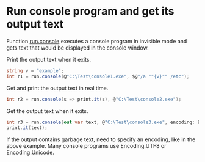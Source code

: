 # Run console program and get its output text
Function <a href='/api/Au.run.console.html'>run.console</a> executes a console program in invisible mode and gets text that would be displayed in the console window.

Print the output text when it exits.

```csharp
string v = "example";
int r1 = run.console(@"C:\Test\console1.exe", $@"/a ""{v}"" /etc");
```

Get and print the output text in real time.

```csharp
int r2 = run.console(s => print.it(s), @"C:\Test\console2.exe");
```

Get the output text when it exits.

```csharp
int r3 = run.console(out var text, @"C:\Test\console3.exe", encoding: Encoding.UTF8);
print.it(text);
```

If the output contains garbage text, need to specify an encoding, like in the above example. Many console programs use Encoding.UTF8 or Encoding.Unicode.
